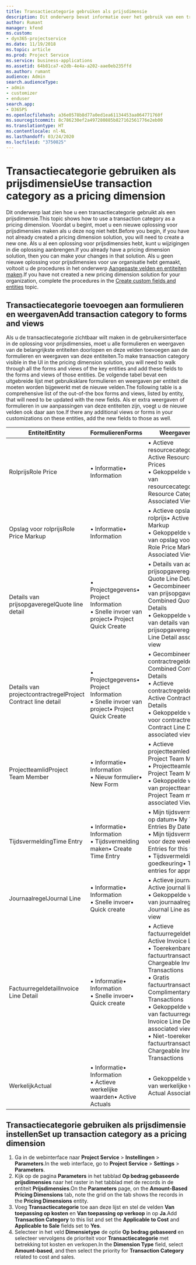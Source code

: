 ```yaml
---
title: Transactiecategorie gebruiken als prijsdimensie
description: Dit onderwerp bevat informatie over het gebruik van een transactiecategorie als een prijsdimensie.
author: Rumant
manager: kfend
ms.custom:
- dyn365-projectservice
ms.date: 11/19/2018
ms.topic: article
ms.prod: Project Service
ms.service: business-applications
ms.assetid: 64b81ca7-e2db-4e4a-a202-aae0eb235ffd
ms.author: rumant
audience: Admin
search.audienceType:
- admin
- customizer
- enduser
search.app:
- D365PS
ms.openlocfilehash: a36e0578b8d77a0ed1ea61134453aa064771760f
ms.sourcegitcommit: 8c786230ef2a497280885b827162561776e2eb00
ms.translationtype: HT
ms.contentlocale: nl-NL
ms.lasthandoff: 03/24/2020
ms.locfileid: "3750825"
---
```

# <a name="use-transaction-category-as-a-pricing-dimension"></a><span data-ttu-id="7da63-103">Transactiecategorie gebruiken als prijsdimensie</span><span class="sxs-lookup"><span data-stu-id="7da63-103">Use transaction category as a pricing dimension</span></span>
<span data-ttu-id="7da63-104">Dit onderwerp laat zien hoe u een transactiecategorie gebruikt als een prijsdimensie.</span><span class="sxs-lookup"><span data-stu-id="7da63-104">This topic shows how to use a transaction category as a pricing dimension.</span></span> <span data-ttu-id="7da63-105">Voordat u begint, moet u een nieuwe oplossing voor prijsdimensies maken als u deze nog niet hebt.</span><span class="sxs-lookup"><span data-stu-id="7da63-105">Before you begin, if you have not already created a pricing dimension solution, you will need to create a new one.</span></span> <span data-ttu-id="7da63-106">Als u al een oplossing voor prijsdimensies hebt, kunt u wijzigingen in die oplossing aanbrengen.</span><span class="sxs-lookup"><span data-stu-id="7da63-106">If you already have a pricing dimension solution, then you can make your changes in that solution.</span></span> <span data-ttu-id="7da63-107">Als u geen nieuwe oplossing voor prijsdimensies voor uw organisatie hebt gemaakt, voltooit u de procedures in het onderwerp [Aangepaste velden en entiteiten maken](create-custom-fields-entities.md).</span><span class="sxs-lookup"><span data-stu-id="7da63-107">If you have not created a new pricing dimension solution for your organization, complete the procedures in the [Create custom fields and entities](create-custom-fields-entities.md) topic.</span></span>

## <a name="add-transaction-category-to-forms-and-views"></a><span data-ttu-id="7da63-108">Transactiecategorie toevoegen aan formulieren en weergaven</span><span class="sxs-lookup"><span data-stu-id="7da63-108">Add transaction category to forms and views</span></span>
<span data-ttu-id="7da63-109">Als u de transactiecategorie zichtbaar wilt maken in de gebruikersinterface in de oplossing voor prijsdimensies, moet u alle formulieren en weergaven van de belangrijkste entiteiten doorlopen en deze velden toevoegen aan de formulieren en weergaven van deze entiteiten.</span><span class="sxs-lookup"><span data-stu-id="7da63-109">To make transaction category visible in the UI in the pricing dimension solution, you will need to walk through all the forms and views of the key entities and add these fields to the forms and views of those entities.</span></span>
<span data-ttu-id="7da63-110">De volgende tabel bevat een uitgebreide lijst met gebruiksklare formulieren en weergaven per entiteit die moeten worden bijgewerkt met de nieuwe velden.</span><span class="sxs-lookup"><span data-stu-id="7da63-110">The following table is a comprehensive list of the out-of-the box forms and views, listed by entity, that will need to be updated with the new fields.</span></span> <span data-ttu-id="7da63-111">Als er extra weergaven of formulieren in uw aanpassingen van deze entiteiten zijn, voegt u de nieuwe velden ook daar aan toe.</span><span class="sxs-lookup"><span data-stu-id="7da63-111">If there any additional views or forms in your customizations on these entities, add the new fields to those as well.</span></span>

|  <span data-ttu-id="7da63-112">Entiteit</span><span class="sxs-lookup"><span data-stu-id="7da63-112">Entity</span></span>        | <span data-ttu-id="7da63-113">Formulieren</span><span class="sxs-lookup"><span data-stu-id="7da63-113">Forms</span></span>     |<span data-ttu-id="7da63-114">Weergaven</span><span class="sxs-lookup"><span data-stu-id="7da63-114">Views</span></span>        |
| ------------------------------|---------------------------------|----------------------------------|
|  <span data-ttu-id="7da63-115">Rolprijs</span><span class="sxs-lookup"><span data-stu-id="7da63-115">Role Price</span></span>|<span data-ttu-id="7da63-116">• Informatie</span><span class="sxs-lookup"><span data-stu-id="7da63-116">• Information</span></span> |<span data-ttu-id="7da63-117">• Actieve resourcecategorieprijzen</span><span class="sxs-lookup"><span data-stu-id="7da63-117">• Active Resource Category Prices</span></span><br> <span data-ttu-id="7da63-118">• Gekoppelde weergave van resourcecategorieprijzen</span><span class="sxs-lookup"><span data-stu-id="7da63-118">• Resource Category Price Associated View</span></span>|
|  <span data-ttu-id="7da63-119">Opslag voor rolprijs</span><span class="sxs-lookup"><span data-stu-id="7da63-119">Role Price Markup</span></span>|<span data-ttu-id="7da63-120">• Informatie</span><span class="sxs-lookup"><span data-stu-id="7da63-120">• Information</span></span>|<span data-ttu-id="7da63-121">• Actieve opslag voor rolprijs</span><span class="sxs-lookup"><span data-stu-id="7da63-121">• Active Role Price Markup</span></span><br><span data-ttu-id="7da63-122">• Gekoppelde weergave van opslag voor rolprijs</span><span class="sxs-lookup"><span data-stu-id="7da63-122">• Role Price Markup Associated View</span></span>|
|  <span data-ttu-id="7da63-123">Details van prijsopgaveregel</span><span class="sxs-lookup"><span data-stu-id="7da63-123">Quote line detail</span></span>|<span data-ttu-id="7da63-124">• Projectgegevens</span><span class="sxs-lookup"><span data-stu-id="7da63-124">• Project Information</span></span><br><span data-ttu-id="7da63-125">• Snelle invoer van project</span><span class="sxs-lookup"><span data-stu-id="7da63-125">• Project Quick Create</span></span>|<span data-ttu-id="7da63-126">• Details van actieve prijsopgaveregel</span><span class="sxs-lookup"><span data-stu-id="7da63-126">• Active Quote Line Detail</span></span><br><span data-ttu-id="7da63-127">• Gecombineerde details van prijsopgaveregels</span><span class="sxs-lookup"><span data-stu-id="7da63-127">• Combined Quote Line Details</span></span><br><span data-ttu-id="7da63-128">• Gekoppelde weergave van details van prijsopgaveregels</span><span class="sxs-lookup"><span data-stu-id="7da63-128">• Quote Line Detail associated view</span></span>|
|  <span data-ttu-id="7da63-129">Details van projectcontractregel</span><span class="sxs-lookup"><span data-stu-id="7da63-129">Project Contract line detail</span></span>|<span data-ttu-id="7da63-130">• Projectgegevens</span><span class="sxs-lookup"><span data-stu-id="7da63-130">• Project Information</span></span><br><span data-ttu-id="7da63-131">• Snelle invoer van project</span><span class="sxs-lookup"><span data-stu-id="7da63-131">• Project Quick Create</span></span>|<span data-ttu-id="7da63-132">• Gecombineerde contractregeldetails</span><span class="sxs-lookup"><span data-stu-id="7da63-132">• Combined Contract line Details</span></span><br><span data-ttu-id="7da63-133">• Actieve contractregeldetails</span><span class="sxs-lookup"><span data-stu-id="7da63-133">• Active Contract Line Details</span></span><br><span data-ttu-id="7da63-134">• Gekoppelde weergave voor contractregeldetails</span><span class="sxs-lookup"><span data-stu-id="7da63-134">• Contract Line Detail associated view</span></span>|
|  <span data-ttu-id="7da63-135">Projectteamlid</span><span class="sxs-lookup"><span data-stu-id="7da63-135">Project Team Member</span></span>|<span data-ttu-id="7da63-136">• Informatie</span><span class="sxs-lookup"><span data-stu-id="7da63-136">• Information</span></span><br><span data-ttu-id="7da63-137">• Nieuw formulier</span><span class="sxs-lookup"><span data-stu-id="7da63-137">• New Form</span></span>|<span data-ttu-id="7da63-138">• Actieve projectteamleden</span><span class="sxs-lookup"><span data-stu-id="7da63-138">• Active Project Team Members</span></span><br><span data-ttu-id="7da63-139">• Projectteamleden</span><span class="sxs-lookup"><span data-stu-id="7da63-139">• Project Team Members</span></span><br><span data-ttu-id="7da63-140">• Gekoppelde weergave van projectteamleden</span><span class="sxs-lookup"><span data-stu-id="7da63-140">• Project Team members associated View</span></span>|
|  <span data-ttu-id="7da63-141">Tijdsvermelding</span><span class="sxs-lookup"><span data-stu-id="7da63-141">Time Entry</span></span>|<span data-ttu-id="7da63-142">• Informatie</span><span class="sxs-lookup"><span data-stu-id="7da63-142">• Information</span></span><br><span data-ttu-id="7da63-143">• Tijdsvermelding maken</span><span class="sxs-lookup"><span data-stu-id="7da63-143">• Create Time Entry</span></span>|<span data-ttu-id="7da63-144">• Mijn tijdsvermeldingen op datum</span><span class="sxs-lookup"><span data-stu-id="7da63-144">• My Time Entries By Date</span></span><br><span data-ttu-id="7da63-145">• Mijn tijdsvermeldingen voor deze week</span><span class="sxs-lookup"><span data-stu-id="7da63-145">• My time Entries for this week</span></span><br><span data-ttu-id="7da63-146">• Tijdsvermeldingen voor goedkeuring</span><span class="sxs-lookup"><span data-stu-id="7da63-146">• Time entries for approval</span></span>|
|  <span data-ttu-id="7da63-147">Journaalregel</span><span class="sxs-lookup"><span data-stu-id="7da63-147">Journal Line</span></span>|<span data-ttu-id="7da63-148">• Informatie</span><span class="sxs-lookup"><span data-stu-id="7da63-148">• Information</span></span><br><span data-ttu-id="7da63-149">• Snelle invoer</span><span class="sxs-lookup"><span data-stu-id="7da63-149">• Quick create</span></span>|<span data-ttu-id="7da63-150">• Actieve journaalregels</span><span class="sxs-lookup"><span data-stu-id="7da63-150">• Active journal lines</span></span><br><span data-ttu-id="7da63-151">• Gekoppelde weergave van journaalregel</span><span class="sxs-lookup"><span data-stu-id="7da63-151">• Journal Line associated view</span></span>|
|  <span data-ttu-id="7da63-152">Factuurregeldetail</span><span class="sxs-lookup"><span data-stu-id="7da63-152">Invoice Line Detail</span></span>|<span data-ttu-id="7da63-153">• Informatie</span><span class="sxs-lookup"><span data-stu-id="7da63-153">• Information</span></span><br><span data-ttu-id="7da63-154">• Snelle invoer</span><span class="sxs-lookup"><span data-stu-id="7da63-154">• Quick create</span></span>|<span data-ttu-id="7da63-155">• Actieve factuurregeldetails</span><span class="sxs-lookup"><span data-stu-id="7da63-155">• Active Invoice Line Details</span></span><br><span data-ttu-id="7da63-156">• Toerekenbare factuurtransacties</span><span class="sxs-lookup"><span data-stu-id="7da63-156">• Chargeable Invoice Transactions</span></span><br><span data-ttu-id="7da63-157">• Gratis factuurtransacties</span><span class="sxs-lookup"><span data-stu-id="7da63-157">• Complimentary Invoice Transactions</span></span><br><span data-ttu-id="7da63-158">• Gekoppelde weergave van factuurregeldetails</span><span class="sxs-lookup"><span data-stu-id="7da63-158">• Invoice Line Detail associated view</span></span><br><span data-ttu-id="7da63-159">• Niet-toerekenbare factuurtransacties</span><span class="sxs-lookup"><span data-stu-id="7da63-159">• Non-Chargeable Invoice Transactions</span></span>|
|  <span data-ttu-id="7da63-160">Werkelijk</span><span class="sxs-lookup"><span data-stu-id="7da63-160">Actual</span></span>|<span data-ttu-id="7da63-161">• Informatie</span><span class="sxs-lookup"><span data-stu-id="7da63-161">• Information</span></span><br><span data-ttu-id="7da63-162">• Actieve werkelijke waarden</span><span class="sxs-lookup"><span data-stu-id="7da63-162">• Active Actuals</span></span>|<span data-ttu-id="7da63-163">• Gekoppelde weergave van werkelijke waarden</span><span class="sxs-lookup"><span data-stu-id="7da63-163">• Actual Associated view</span></span>|

## <a name="set-up-transaction-category-as-a-pricing-dimension"></a><span data-ttu-id="7da63-164">Transactiecategorie gebruiken als prijsdimensie instellen</span><span class="sxs-lookup"><span data-stu-id="7da63-164">Set up transaction category as a pricing dimension</span></span>

1. <span data-ttu-id="7da63-165">Ga in de webinterface naar **Project Service** > **Instellingen** > **Parameters**.</span><span class="sxs-lookup"><span data-stu-id="7da63-165">In the web interface, go to **Project Service** > **Settings** > **Parameters**.</span></span> 
2. <span data-ttu-id="7da63-166">Kijk op de pagina **Parameters** in het tabblad **Op bedrag gebaseerde prijsdimensies** naar het raster in het tabblad met de records in de entiteit **Prijsdimensies**.</span><span class="sxs-lookup"><span data-stu-id="7da63-166">On the **Parameters** page, on the **Amount-Based Pricing Dimensions** tab, note the grid on the tab shows the records in the **Pricing Dimensions** entity.</span></span>
3. <span data-ttu-id="7da63-167">Voeg **Transactiecategorie** toe aan deze lijst en stel de velden **Van toepassing op kosten** en **Van toepassing op verkoop** in op **Ja**.</span><span class="sxs-lookup"><span data-stu-id="7da63-167">Add **Transaction Category** to this list and set the **Applicable to Cost** and **Applicable to Sale** fields set to **Yes**.</span></span>
4. <span data-ttu-id="7da63-168">Selecteer in het veld **Dimensietype** de optie **Op bedrag gebaseerd** en selecteer vervolgens de prioriteit voor **Transactiecategorie** met betrekking tot kosten en verkopen.</span><span class="sxs-lookup"><span data-stu-id="7da63-168">In the **Dimension Type** field, select **Amount-based**, and then select the priority for **Transaction Category** related to cost and sales.</span></span>
